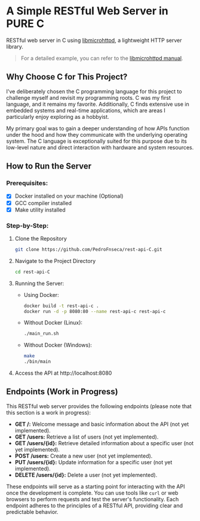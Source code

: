 # A Simple RESTful Web Server in PURE C

RESTful web server in C using [libmicrohttpd](https://www.gnu.org/software/libmicrohttpd/), a lightweight HTTP server library.

> For a detailed example, you can refer to the [libmicrohttpd manual](https://www.gnu.org/software/libmicrohttpd/manual/libmicrohttpd.html#Simple-HTTP-server-example).

## Why Choose C for This Project?

I've deliberately chosen the C programming language for this project to challenge myself and revisit my programming roots. C was my first language, and it remains my favorite. Additionally, C finds extensive use in embedded systems and real-time applications, which are areas I particularly enjoy exploring as a hobbyist.

My primary goal was to gain a deeper understanding of how APIs function under the hood and how they communicate with the underlying operating system. The C language is exceptionally suited for this purpose due to its low-level nature and direct interaction with hardware and system resources.

## How to Run the Server

### Prerequisites:
- [x] Docker installed on your machine (Optional)
- [x] GCC compiler installed
- [x] Make utility installed

### Step-by-Step:

1. Clone the Repository
   ```bash	
   git clone https://github.com/PedroFnseca/rest-api-C.git
   ```

2. Navigate to the Project Directory
   ```bash
   cd rest-api-C
   ```

3. Running the Server:
   - Using Docker:
     ```bash
     docker build -t rest-api-c .
     docker run -d -p 8080:80 --name rest-api-c rest-api-c
     ```
   - Without Docker (Linux):
     ```bash
     ./main_run.sh
     ```
   - Without Docker (Windows):
     ```bash
     make
     ./bin/main
     ```

4. Access the API at http://localhost:8080

## Endpoints (Work in Progress)

This RESTful web server provides the following endpoints (please note that this section is a work in progress):

- **GET /:** Welcome message and basic information about the API (not yet implemented).
- **GET /users:** Retrieve a list of users (not yet implemented).
- **GET /users/{id}:** Retrieve detailed information about a specific user (not yet implemented).
- **POST /users:** Create a new user (not yet implemented).
- **PUT /users/{id}:** Update information for a specific user (not yet implemented).
- **DELETE /users/{id}:** Delete a user (not yet implemented).

These endpoints will serve as a starting point for interacting with the API once the development is complete. You can use tools like `curl` or web browsers to perform requests and test the server's functionality. Each endpoint adheres to the principles of a RESTful API, providing clear and predictable behavior.
